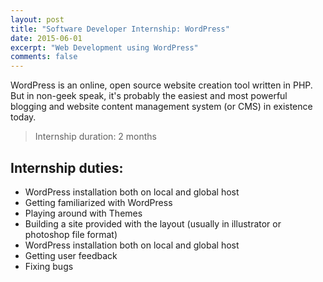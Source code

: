 ```yaml
---
layout: post
title: "Software Developer Internship: WordPress"
date: 2015-06-01
excerpt: "Web Development using WordPress"
comments: false
---
```


WordPress is an online, open source website creation tool written in PHP. But in non-geek speak, it's probably the easiest and most powerful blogging and website content management system (or CMS) in existence today.

>Internship duration: 2 months

## Internship duties:

* WordPress installation both on local and global host
* Getting familiarized with WordPress
* Playing around with Themes
* Building a site provided with the layout (usually in illustrator or photoshop file format)
* WordPress installation both on local and global host
* Getting user feedback 
* Fixing bugs
